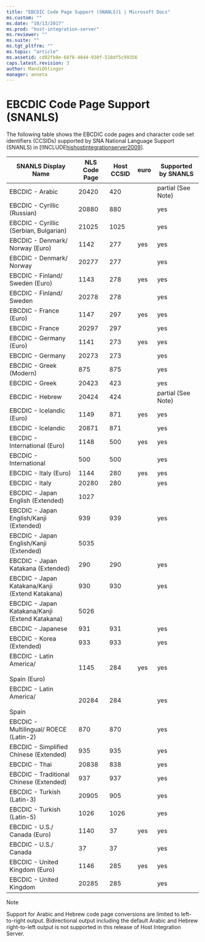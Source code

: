 ```yaml
---
title: "EBCDIC Code Page Support (SNANLS)1 | Microsoft Docs"
ms.custom: ""
ms.date: "10/13/2017"
ms.prod: "host-integration-server"
ms.reviewer: ""
ms.suite: ""
ms.tgt_pltfrm: ""
ms.topic: "article"
ms.assetid: cd02fb8e-68f8-4844-930f-518df5c99356
caps.latest.revision: 3
author: MandiOhlinger
manager: anneta
---
```

# EBCDIC Code Page Support (SNANLS)
The following table shows the EBCDIC code pages and character code set identifiers (CCSIDs) supported by SNA National Language Support (SNANLS) in [!INCLUDE[hishostintegrationserver2009](../core/includes/hishostintegrationserver2009-md.md)].  
  
|SNANLS Display Name|NLS Code Page|Host CCSID|euro|Supported by SNANLS|  
|-------------------------|-------------------|----------------|----------|-------------------------|  
|EBCDIC - Arabic|20420|420||partial (See Note)|  
|EBCDIC - Cyrillic (Russian)|20880|880||yes|  
|EBCDIC - Cyrillic (Serbian, Bulgarian)|21025|1025||yes|  
|EBCDIC - Denmark/ Norway (Euro)|1142|277|yes|yes|  
|EBCDIC - Denmark/ Norway|20277|277||yes|  
|EBCDIC - Finland/ Sweden (Euro)|1143|278|yes|yes|  
|EBCDIC - Finland/ Sweden|20278|278||yes|  
|EBCDIC - France (Euro)|1147|297|yes|yes|  
|EBCDIC - France|20297|297||yes|  
|EBCDIC - Germany (Euro)|1141|273|yes|yes|  
|EBCDIC - Germany|20273|273||yes|  
|EBCDIC - Greek (Modern)|875|875||yes|  
|EBCDIC - Greek|20423|423||yes|  
|EBCDIC - Hebrew|20424|424||partial (See Note)|  
|EBCDIC - Icelandic (Euro)|1149|871|yes|yes|  
|EBCDIC - Icelandic|20871|871||yes|  
|EBCDIC - International (Euro)|1148|500|yes|yes|  
|EBCDIC - International|500|500||yes|  
|EBCDIC - Italy (Euro)|1144|280|yes|yes|  
|EBCDIC - Italy|20280|280||yes|  
|EBCDIC - Japan English (Extended)|1027||||  
|EBCDIC - Japan English/Kanji (Extended)|939|939||yes|  
|EBCDIC - Japan English/Kanji (Extended)|5035||||  
|EBCDIC - Japan Katakana (Extended)|290|290||yes|  
|EBCDIC - Japan Katakana/Kanji (Extend Katakana)|930|930||yes|  
|EBCDIC - Japan Katakana/Kanji (Extend Katakana)|5026||||  
|EBCDIC - Japanese|931|931||yes|  
|EBCDIC - Korea (Extended)|933|933||yes|  
|EBCDIC - Latin America/<br /><br /> Spain (Euro)|1145|284|yes|yes|  
|EBCDIC - Latin America/<br /><br /> Spain|20284|284||yes|  
|EBCDIC - Multilingual/ ROECE (Latin-2)|870|870||yes|  
|EBCDIC - Simplified Chinese (Extended)|935|935||yes|  
|EBCDIC - Thai|20838|838||yes|  
|EBCDIC - Traditional Chinese (Extended)|937|937||yes|  
|EBCDIC - Turkish (Latin-3)|20905|905||yes|  
|EBCDIC - Turkish (Latin-5)|1026|1026||yes|  
|EBCDIC - U.S./ Canada (Euro)|1140|37|yes|yes|  
|EBCDIC - U.S./ Canada|37|37||yes|  
|EBCDIC - United Kingdom (Euro)|1146|285|yes|yes|  
|EBCDIC - United Kingdom|20285|285||yes|  
  
> [!NOTE]
>  Support for Arabic and Hebrew code page conversions are limited to left-to-right output. Bidirectional output including the default Arabic and Hebrew right-to-left output is not supported in this release of Host Integration Server.